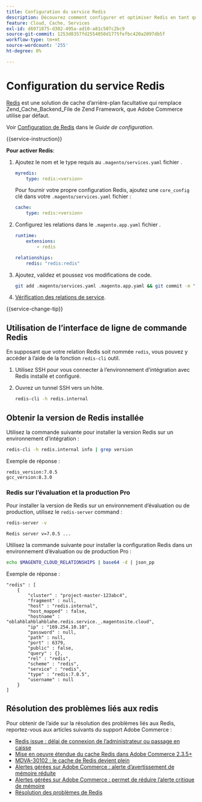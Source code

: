 ```yaml
---
title: Configuration du service Redis
description: Découvrez comment configurer et optimiser Redis en tant que solution de cache d’arrière-plan pour Adobe Commerce sur l’infrastructure cloud.
feature: Cloud, Cache, Services
exl-id: d6971875-d302-495a-ad10-a81c507c2bc9
source-git-commit: 1253d8357fd2554050d1775fefbc420a2097db5f
workflow-type: tm+mt
source-wordcount: '255'
ht-degree: 0%

---
```


# Configuration du service Redis

[Redis](https://redis.io) est une solution de cache d’arrière-plan facultative qui remplace Zend_Cache_Backend_File de Zend Framework, que Adobe Commerce utilise par défaut.

Voir [Configuration de Redis](https://experienceleague.adobe.com/docs/commerce-operations/configuration-guide/cache/redis/config-redis.html) dans le _Guide de configuration_.

{{service-instruction}}

**Pour activer Redis**:

1. Ajoutez le nom et le type requis au `.magento/services.yaml` fichier .

   ```yaml
   myredis:
       type: redis:<version>
   ```

   Pour fournir votre propre configuration Redis, ajoutez une `core_config` clé dans votre `.magento/services.yaml` fichier :

   ```yaml
   cache:
       type: redis:<version>
   ```

1. Configurez les relations dans le `.magento.app.yaml` fichier .

   ```yaml
   runtime:
       extensions:
           - redis
   
   relationships:
       redis: "redis:redis"
   ```

1. Ajoutez, validez et poussez vos modifications de code.

   ```bash
   git add .magento/services.yaml .magento.app.yaml && git commit -m "Enable redis service" && git push origin <branch-name>
   ```

1. [Vérification des relations de service](services-yaml.md#service-relationships).

{{service-change-tip}}

## Utilisation de l’interface de ligne de commande Redis

En supposant que votre relation Redis soit nommée `redis`, vous pouvez y accéder à l’aide de la fonction `redis-cli` outil.

1. Utilisez SSH pour vous connecter à l’environnement d’intégration avec Redis installé et configuré.

1. Ouvrez un tunnel SSH vers un hôte.

   ```bash
   redis-cli -h redis.internal
   ```

## Obtenir la version de Redis installée

Utilisez la commande suivante pour installer la version Redis sur un environnement d’intégration :

```bash
redis-cli -h redis.internal info | grep version
```

Exemple de réponse :

```terminal
redis_version:7.0.5
gcc_version:8.3.0
```

### Redis sur l’évaluation et la production Pro

Pour installer la version de Redis sur un environnement d’évaluation ou de production, utilisez le `redis-server` command :

```bash
redis-server -v
```

```terminal
Redis server v=7.0.5 ...
```

Utilisez la commande suivante pour installer la configuration Redis dans un environnement d’évaluation ou de production Pro :

```bash
echo $MAGENTO_CLOUD_RELATIONSHIPS | base64 -d | json_pp
```

Exemple de réponse :

```terminal
"redis" : [
    {
        "cluster" : "project-master-123abc4",
        "fragment" : null,
        "host" : "redis.internal",
        "host_mapped" : false,
        "hostname" : "oblahblahblahblahe.redis.service._.magentosite.cloud",
        "ip" : "169.254.10.10",
        "password" : null,
        "path" : null,
        "port" : 6379,
        "public" : false,
        "query" : {},
        "rel" : "redis",
        "scheme" : "redis",
        "service" : "redis",
        "type" : "redis:7.0.5",
        "username" : null
    }
]
```

## Résolution des problèmes liés aux redis

Pour obtenir de l’aide sur la résolution des problèmes liés aux Redis, reportez-vous aux articles suivants du support Adobe Commerce :

- [Redis issue : délai de connexion de l’administrateur ou passage en caisse](https://experienceleague.adobe.com/docs/commerce-knowledge-base/kb/troubleshooting/miscellaneous/redis-issue-delay-magento-admin-login-or-checkout.html)
- [Mise en oeuvre étendue du cache Redis dans Adobe Commerce 2.3.5+](https://experienceleague.adobe.com/docs/commerce-operations/implementation-playbook/best-practices/planning/redis-service-configuration.html)
- [MDVA-30102 : le cache de Redis devient plein](https://experienceleague.adobe.com/docs/commerce-knowledge-base/kb/support-tools/patches/v1-0-6/mdva-30102-magento-patch-redis-cache-getting-full.html)
- [Alertes gérées sur Adobe Commerce : alerte d’avertissement de mémoire réduite](https://experienceleague.adobe.com/docs/commerce-knowledge-base/kb/support-tools/managed-alerts/managed-alerts-on-magento-commerce-redis-memory-warning-alert.html)
- [Alertes gérées sur Adobe Commerce : permet de réduire l’alerte critique de mémoire](https://experienceleague.adobe.com/docs/commerce-knowledge-base/kb/support-tools/managed-alerts/managed-alerts-on-magento-commerce-redis-memory-critical-alert.html)
- [Résolution des problèmes de Redis](https://experienceleague.adobe.com/docs/commerce-knowledge-base/kb/troubleshooting/miscellaneous/redis-troubleshooter.html)
